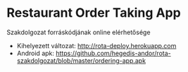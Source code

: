 # Restaurant Order Taking App
Szakdolgozat forráskódjának online elérhetősége

- Kihelyezett változat: http://rota-deploy.herokuapp.com
- Android apk: https://github.com/hegedis-andor/rota-szakdolgozat/blob/master/ordering-app.apk
